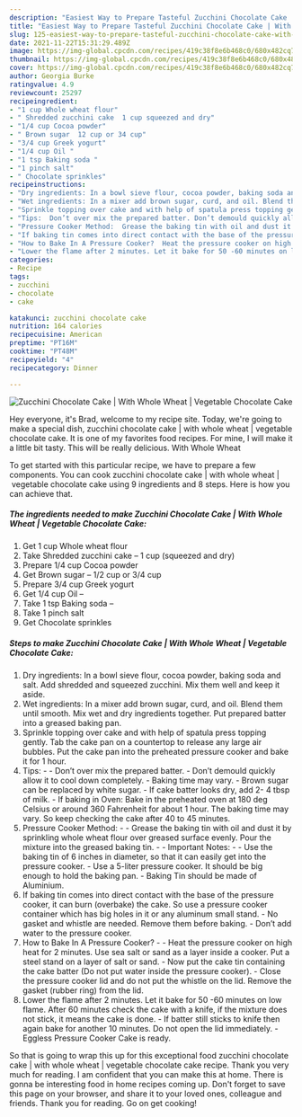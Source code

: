 ```yaml
---
description: "Easiest Way to Prepare Tasteful Zucchini Chocolate Cake | With Whole Wheat | Vegetable Chocolate Cake"
title: "Easiest Way to Prepare Tasteful Zucchini Chocolate Cake | With Whole Wheat | Vegetable Chocolate Cake"
slug: 125-easiest-way-to-prepare-tasteful-zucchini-chocolate-cake-with-whole-wheat-vegetable-chocolate-cake
date: 2021-11-22T15:31:29.489Z
image: https://img-global.cpcdn.com/recipes/419c38f8e6b468c0/680x482cq70/zucchini-chocolate-cake-with-whole-wheat-vegetable-chocolate-cake-recipe-main-photo.jpg
thumbnail: https://img-global.cpcdn.com/recipes/419c38f8e6b468c0/680x482cq70/zucchini-chocolate-cake-with-whole-wheat-vegetable-chocolate-cake-recipe-main-photo.jpg
cover: https://img-global.cpcdn.com/recipes/419c38f8e6b468c0/680x482cq70/zucchini-chocolate-cake-with-whole-wheat-vegetable-chocolate-cake-recipe-main-photo.jpg
author: Georgia Burke
ratingvalue: 4.9
reviewcount: 25297
recipeingredient:
- "1 cup Whole wheat flour"
- " Shredded zucchini cake  1 cup squeezed and dry"
- "1/4 cup Cocoa powder"
- " Brown sugar  12 cup or 34 cup"
- "3/4 cup Greek yogurt"
- "1/4 cup Oil "
- "1 tsp Baking soda "
- "1 pinch salt"
- " Chocolate sprinkles"
recipeinstructions:
- "Dry ingredients: In a bowl sieve flour, cocoa powder, baking soda and salt. Add shredded and squeezed zucchini. Mix them well and keep it aside."
- "Wet ingredients: In a mixer add brown sugar, curd, and oil. Blend them until smooth. Mix wet and dry ingredients together. Put prepared batter into a greased baking pan."
- "Sprinkle topping over cake and with help of spatula press topping gently. Tab the cake pan on a countertop to release any large air bubbles. Put the cake pan into the preheated pressure cooker and bake it for 1 hour."
- "Tips:  Don’t over mix the prepared batter. Don’t demould quickly allow it to cool down completely. Baking time may vary. Brown sugar can be replaced by white sugar. If cake batter looks dry, add 2- 4 tbsp of milk. If baking in Oven: Bake in the preheated oven at 180 deg Celsius or around 360 Fahrenheit for about 1 hour. The baking time may vary. So keep checking the cake after 40 to 45 minutes."
- "Pressure Cooker Method:  Grease the baking tin with oil and dust it by sprinkling whole wheat flour over greased surface evenly. Pour the mixture into the greased baking tin.  Important Notes:  Use the baking tin of 6 inches in diameter, so that it can easily get into the pressure cooker. Use a 5-liter pressure cooker. It should be big enough to hold the baking pan. Baking Tin should be made of Aluminium."
- "If baking tin comes into direct contact with the base of the pressure cooker, it can burn (overbake) the cake. So use a pressure cooker container which has big holes in it or any aluminum small stand. No gasket and whistle are needed. Remove them before baking. Don’t add water to the pressure cooker."
- "How to Bake In A Pressure Cooker?  Heat the pressure cooker on high heat for 2 minutes. Use sea salt or sand as a layer inside a cooker. Put a steel stand on a layer of salt or sand. Now put the cake tin containing the cake batter (Do not put water inside the pressure cooker). Close the pressure cooker lid and do not put the whistle on the lid. Remove the gasket (rubber ring) from the lid."
- "Lower the flame after 2 minutes. Let it bake for 50 -60 minutes on low flame. After 60 minutes check the cake with a knife, if the mixture does not stick, it means the cake is done. If batter still sticks to knife then again bake for another 10 minutes. Do not open the lid immediately. Eggless Pressure Cooker Cake is ready."
categories:
- Recipe
tags:
- zucchini
- chocolate
- cake

katakunci: zucchini chocolate cake 
nutrition: 164 calories
recipecuisine: American
preptime: "PT16M"
cooktime: "PT48M"
recipeyield: "4"
recipecategory: Dinner

---
```



![Zucchini Chocolate Cake | With Whole Wheat | Vegetable Chocolate Cake](https://img-global.cpcdn.com/recipes/419c38f8e6b468c0/680x482cq70/zucchini-chocolate-cake-with-whole-wheat-vegetable-chocolate-cake-recipe-main-photo.jpg)

Hey everyone, it's Brad, welcome to my recipe site. Today, we're going to make a special dish, zucchini chocolate cake | with whole wheat | vegetable chocolate cake. It is one of my favorites food recipes. For mine, I will make it a little bit tasty. This will be really delicious.
 With Whole Wheat 

To get started with this particular recipe, we have to prepare a few components. You can cook zucchini chocolate cake | with whole wheat | vegetable chocolate cake using 9 ingredients and 8 steps. Here is how you can achieve that.

<!--inarticleads1-->

##### The ingredients needed to make Zucchini Chocolate Cake | With Whole Wheat | Vegetable Chocolate Cake:

1. Get 1 cup Whole wheat flour
1. Take  Shredded zucchini cake – 1 cup (squeezed and dry)
1. Prepare 1/4 cup Cocoa powder
1. Get  Brown sugar – 1/2 cup or 3/4 cup
1. Prepare 3/4 cup Greek yogurt
1. Get 1/4 cup Oil –
1. Take 1 tsp Baking soda –
1. Take 1 pinch salt
1. Get  Chocolate sprinkles




<!--inarticleads2-->

##### Steps to make Zucchini Chocolate Cake | With Whole Wheat | Vegetable Chocolate Cake:

1. Dry ingredients: In a bowl sieve flour, cocoa powder, baking soda and salt. Add shredded and squeezed zucchini. Mix them well and keep it aside.
1. Wet ingredients: In a mixer add brown sugar, curd, and oil. Blend them until smooth. Mix wet and dry ingredients together. Put prepared batter into a greased baking pan.
1. Sprinkle topping over cake and with help of spatula press topping gently. Tab the cake pan on a countertop to release any large air bubbles. Put the cake pan into the preheated pressure cooker and bake it for 1 hour.
1. Tips: -  - Don’t over mix the prepared batter. - Don’t demould quickly allow it to cool down completely. - Baking time may vary. - Brown sugar can be replaced by white sugar. - If cake batter looks dry, add 2- 4 tbsp of milk. - If baking in Oven: Bake in the preheated oven at 180 deg Celsius or around 360 Fahrenheit for about 1 hour. The baking time may vary. So keep checking the cake after 40 to 45 minutes.
1. Pressure Cooker Method: -  - Grease the baking tin with oil and dust it by sprinkling whole wheat flour over greased surface evenly. Pour the mixture into the greased baking tin. -  - Important Notes: -  - Use the baking tin of 6 inches in diameter, so that it can easily get into the pressure cooker. - Use a 5-liter pressure cooker. It should be big enough to hold the baking pan. - Baking Tin should be made of Aluminium.
1. If baking tin comes into direct contact with the base of the pressure cooker, it can burn (overbake) the cake. So use a pressure cooker container which has big holes in it or any aluminum small stand. - No gasket and whistle are needed. Remove them before baking. - Don’t add water to the pressure cooker.
1. How to Bake In A Pressure Cooker? -  - Heat the pressure cooker on high heat for 2 minutes. Use sea salt or sand as a layer inside a cooker. Put a steel stand on a layer of salt or sand. - Now put the cake tin containing the cake batter (Do not put water inside the pressure cooker). - Close the pressure cooker lid and do not put the whistle on the lid. Remove the gasket (rubber ring) from the lid.
1. Lower the flame after 2 minutes. Let it bake for 50 -60 minutes on low flame. After 60 minutes check the cake with a knife, if the mixture does not stick, it means the cake is done. - If batter still sticks to knife then again bake for another 10 minutes. Do not open the lid immediately. - Eggless Pressure Cooker Cake is ready.




So that is going to wrap this up for this exceptional food zucchini chocolate cake | with whole wheat | vegetable chocolate cake recipe. Thank you very much for reading. I am confident that you can make this at home. There is gonna be interesting food in home recipes coming up. Don't forget to save this page on your browser, and share it to your loved ones, colleague and friends. Thank you for reading. Go on get cooking!
